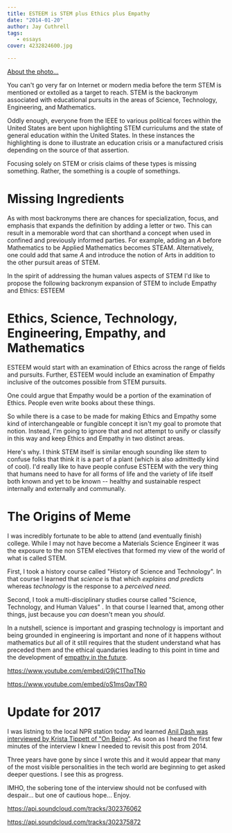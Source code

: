 ```yaml
---
title: ESTEEM is STEM plus Ethics plus Empathy
date: "2014-01-20"
author: Jay Cuthrell
tags:
   - essays
cover: 4232824600.jpg

---
```


[About the photo...](https://www.anl.gov/education/high-school-research-programs)

You can't go very far on Internet or modern media before the term STEM is mentioned or extolled as a target to reach. STEM is the backronym associated with educational pursuits in the areas of Science, Technology, Engineering, and Mathematics. 

Oddly enough, everyone from the IEEE to various political forces within the United States are bent upon highlighting STEM curriculums and the state of general education within the United States. In these instances the highlighting is done to illustrate an education crisis or a manufactured crisis depending on the source of that assertion.

Focusing solely on STEM or crisis claims of these types is missing something. Rather, the something is a couple of somethings. 

# Missing Ingredients

As with most backronyms there are chances for specialization, focus, and emphasis that expands the definition by adding a letter or two. This can result in a memorable word that can shorthand a concept when used in confined and previously informed parties. For example, adding an _A_ before Mathematics to be Applied Mathematics becomes STEAM. Alternatively, one could add that same _A_ and introduce the notion of Arts in addition to the other pursuit areas of STEM.

In the spirit of addressing the human values aspects of STEM I'd like to propose the following backronym expansion of STEM to include Empathy and Ethics: ESTEEM

# Ethics, Science, Technology, Engineering, Empathy, and Mathematics

ESTEEM would start with an examination of Ethics across the range of fields and pursuits. Further, ESTEEM would include an examination of Empathy inclusive of the outcomes possible from STEM pursuits.

One could argue that Empathy would be a portion of the examination of Ethics. People even write books about these things. 

So while there is a case to be made for making Ethics and Empathy some kind of interchangeable or fungible concept it isn't my goal to promote that notion. Instead, I'm going to ignore that and not attempt to unify or classify in this way and keep Ethics and Empathy in two distinct areas.

Here's why. I think STEM itself is similar enough sounding like _stem_ to confuse folks that think it is a part of a plant (which is also admittedly kind of cool). I'd really like to have people confuse ESTEEM with the very thing that humans need to have for all forms of life and the variety of life itself both known and yet to be known -- healthy and sustainable respect internally and externally and communally.

# The Origins of Meme

I was incredibly fortunate to be able to attend (and eventually finish) college. While I may not have become a Materials Science Engineer it was the exposure to the non STEM electives that formed my view of the world of what is called STEM.

First, I took a history course called "History of Science and Technology". In that course I learned that _science_ is that which _explains_ _and_ _predicts_ whereas _technology_ is the response to a _perceived_ _need_. 

Second, I took a multi-disciplinary studies course called "Science, Technology, and Human Values" . In that course I learned that, among other things, just because you _can_ doesn't mean you _should_.

In a nutshell, science is important and grasping technology is important and being grounded in engineering is important and none of it happens without mathematics _but_ all of it still requires that the student understand what has preceded them and the ethical quandaries leading to this point in time and the development of [empathy in the future](http://blog.ingineering.it/post/72964480807/empathy-the-essence-of-devops). 

https://www.youtube.com/embed/G9jC1ThqTNo

https://www.youtube.com/embed/oS1msOavTR0

# Update for 2017

I was listning to the local NPR station today and learned [Anil Dash was interviewed by Krista Tippett of "On Being"](https://onbeing.org/programs/anil-dash-techs-moral-reckoning-jan2017/). As soon as I heard the first few minutes of the interview I knew I needed to revisit this post from 2014.

Three years have gone by since I wrote this and it would appear that many of the most visible personalities in the tech world are beginning to get asked deeper questions. I see this as progress.

IMHO, the sobering tone of the interview should not be confused with despair... but one of cautious hope... Enjoy.

https://api.soundcloud.com/tracks/302376062

https://api.soundcloud.com/tracks/302375872

